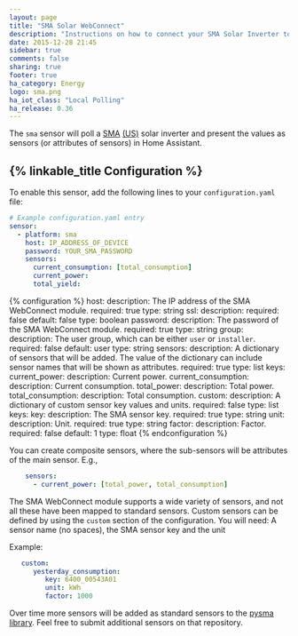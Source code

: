 ```yaml
---
layout: page
title: "SMA Solar WebConnect"
description: "Instructions on how to connect your SMA Solar Inverter to Home Assistant."
date: 2015-12-28 21:45
sidebar: true
comments: false
sharing: true
footer: true
ha_category: Energy
logo: sma.png
ha_iot_class: "Local Polling"
ha_release: 0.36
---
```


The `sma` sensor will poll a [SMA](http://www.sma-solar.com/) [(US)](http://www.sma-america.com/) solar inverter and present the values as sensors (or attributes of sensors) in Home Assistant.

## {% linkable_title Configuration %}

To enable this sensor, add the following lines to your `configuration.yaml` file:

```yaml
# Example configuration.yaml entry
sensor:
  - platform: sma
    host: IP_ADDRESS_OF_DEVICE
    password: YOUR_SMA_PASSWORD
    sensors:
      current_consumption: [total_consumption]
      current_power:
      total_yield:
```

{% configuration %}
host:
  description: The IP address of the SMA WebConnect module.
  required: true
  type: string
ssl:
  description:
  required: false
  default: false
  type: boolean
password:
  description: The password of the SMA WebConnect module.
  required: true
  type: string
group:
  description: The user group, which can be either `user` or `installer`.
  required: false
  default: user
  type: string
sensors:
  description: A dictionary of sensors that will be added. The value of the dictionary can include sensor names that will be shown as attributes.
  required: true
  type: list
  keys:
    current_power:
      description: Current power.
    current_consumption:
      description: Current consumption.
    total_power:
      description: Total power.
    total_consumption:
      description: Total consumption.
custom:
  description: A dictionary of custom sensor key values and units.
  required: false
  type: list
  keys:
    key:
      description: The SMA sensor key.
      required: true
      type: string
    unit:
      description: Unit.
      required: true
      type: string
    factor:
      description: Factor.
      required: false
      default: 1
      type: float
{% endconfiguration %}

You can create composite sensors, where the sub-sensors will be attributes of the main sensor. E.g.,

```yaml
    sensors:
      - current_power: [total_power, total_consumption]
```

The SMA WebConnect module supports a wide variety of sensors, and not all these have been mapped to standard sensors. Custom sensors can be defined by using the `custom` section of the configuration. You will need: A sensor name (no spaces), the SMA sensor key and the unit

Example:

```yaml
   custom:
      yesterday_consumption:
         key: 6400_00543A01
         unit: kWh
         factor: 1000
```

Over time more sensors will be added as standard sensors to the [pysma library](https://github.com/kellerza/pysma/blob/master/pysma/__init__.py#L18). Feel free to submit additional sensors on that repository.
